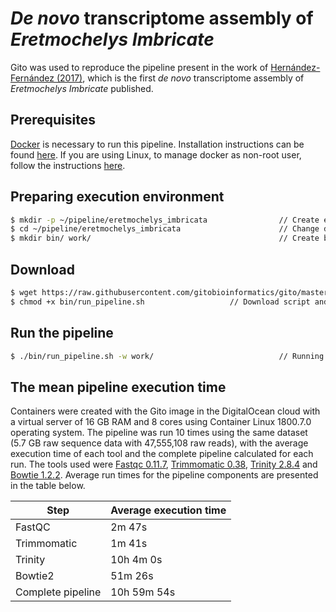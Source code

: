 # *De novo* transcriptome assembly of *Eretmochelys Imbricate*

Gito was used to reproduce the pipeline present in the work of [Hernández-Fernández (2017)](https://doi.org/10.1016/j.dib.2017.10.015), which is the first *de novo* transcriptome assembly of *Eretmochelys Imbricate* published.

## Prerequisites

[Docker](https://www.docker.com) is necessary to run this pipeline. Installation instructions can be found [here](https://docs.docker.com/install). If you are using Linux, to manage docker as non-root user, follow the instructions [here](https://docs.docker.com/install/linux/linux-postinstall/#manage-docker-as-a-non-root-user).

## Preparing execution environment

```sh
$ mkdir -p ~/pipeline/eretmochelys_imbricata                // Create eretmochelys_imbricata and pipeline directory
$ cd ~/pipeline/eretmochelys_imbricata                      // Change directory
$ mkdir bin/ work/                                          // Create bin and work directory
```

## Download 

```sh
$ wget https://raw.githubusercontent.com/gitobioinformatics/gito/master/examples/eretmochelys_imbricata/run_pipeline.sh -O bin/   
$ chmod +x bin/run_pipeline.sh				     // Download script and change permissions
```

## Run the pipeline

```sh
$ ./bin/run_pipeline.sh -w work/                            // Running the pipeline
```

## The mean pipeline execution time

Containers were created with the Gito image in the DigitalOcean cloud with a virtual server of 16 GB RAM and 8 cores using Container Linux 1800.7.0 operating system. The pipeline was run 10 times using the same dataset (5.7 GB raw sequence data with 47,555,108 raw reads), with the average execution time of each tool and the complete pipeline calculated for each run. The tools used were [Fastqc 0.11.7](http://www.bioinformatics.babraham.ac.uk/projects/fastqc), [Trimmomatic 0.38](http://www.usadellab.org/cms/?page=trimmomatic), [Trinity 2.8.4](https://github.com/trinityrnaseq/trinityrnaseq/releases) and [Bowtie 1.2.2](http://bowtie-bio.sourceforge.net/index.shtml). Average run times for the pipeline components are presented in the table below.

| Step | Average execution time |
| --- | --- |
| FastQC | 2m 47s |
| Trimmomatic | 1m 41s |
| Trinity | 10h 4m 0s |
| Bowtie2 | 51m 26s |
| Complete pipeline | 10h 59m 54s |

